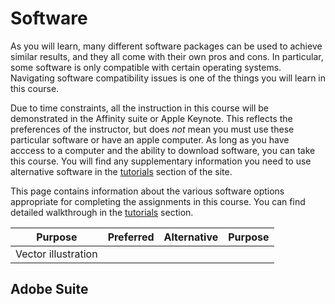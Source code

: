 # Software

As you will learn, many different software packages can be used to achieve similar results, and they all come with their own pros and cons. In particular, some software is only compatible with certain operating systems. Navigating software compatibility issues is one of the things you will learn in  this course. 

Due to time constraints, all the instruction in this course will be demonstrated in the Affinity suite or Apple Keynote. This reflects the preferences of the instructor, but does *not* mean you must use these particular software or have an apple computer. As long as you have acccess to a computer and the ability to download software, you can take this course. You will find any supplementary information you need to use alternative software in the [tutorials](/tutorials) section of the site. 

This page contains information about the various software options appropriate for completing the assignments in this course. You can find detailed walkthrough in the [tutorials](/tutorials) section. 


| Purpose              | Preferred | Alternative | Purpose |
| -------------------- | ---------- | ----------- | ------- |
| Vector illustration  | 

## Adobe Suite